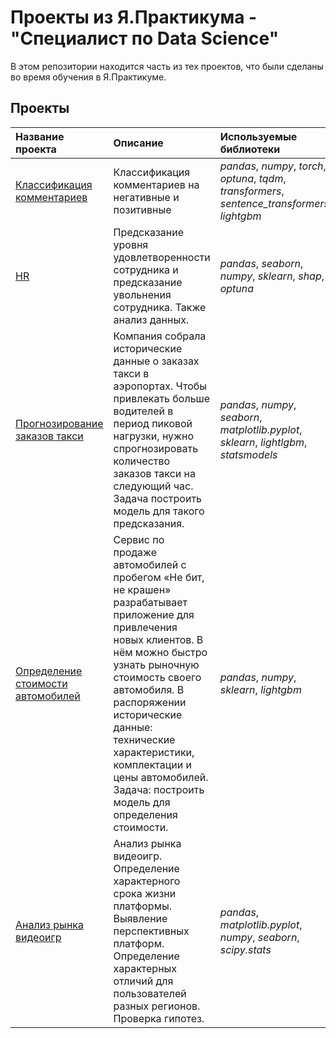 # Проекты из Я.Практикума - "Специалист по Data Science"

В этом репозитории находится часть из тех проектов, что были сделаны во время обучения в Я.Практикуме.

## Проекты

| Название проекта | Описание | Используемые библиотеки | 
| :---------------------- | :---------------------- | :---------------------- |
|[Классификация комментариев](comments_classification)|Классификация комментариев на негативные и позитивные| *pandas*, *numpy*, *torch*, *optuna*, *tqdm*, *transformers*, *sentence_transformers*, *lightgbm*
| [HR](hr) | Предсказание уровня удовлетворенности сотрудника и предсказание увольнения сотрудника. Также анализ данных. | *pandas*, *seaborn*, *numpy*, *sklearn*, *shap*, *optuna* |
|[Прогнозирование заказов такси](taxi_orders)|Компания собрала исторические данные о заказах такси в аэропортах. Чтобы привлекать больше водителей в период пиковой нагрузки, нужно спрогнозировать количество заказов такси на следующий час. Задача построить модель для такого предсказания.|*pandas*, *numpy*, *seaborn*, *matplotlib.pyplot*, *sklearn*, *lightlgbm*, *statsmodels*
|[Определение стоимости автомобилей](sales_autos)|Сервис по продаже автомобилей с пробегом «Не бит, не крашен» разрабатывает приложение для привлечения новых клиентов. В нём можно быстро узнать рыночную стоимость своего автомобиля. В распоряжении исторические данные: технические характеристики, комплектации и цены автомобилей. Задача: построить модель для определения стоимости.| *pandas*, *numpy*, *sklearn*, *lightgbm*
| [Анализ рынка видеоигр](video_game_market_analysis) | Анализ рынка видеоигр. Определение характерного срока жизни платформы. Выявление перспективных платформ. Определение характерных отличий для пользователей разных регионов. Проверка гипотез.| *pandas*, *matplotlib.pyplot*, *numpy*, *seaborn*, *scipy.stats*